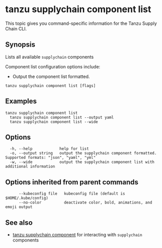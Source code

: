 # tanzu supplychain component list

This topic gives you command-specific information for the Tanzu Supply Chain CLI.

## Synopsis

Lists all available `supplychain` components

Component list configuration options include:

- Output the component list formatted.

```console
tanzu supplychain component list [flags]
```

## Examples

```console
tanzu supplychain component list
  tanzu supplychain component list --output yaml
  tanzu supplychain component list --wide
```

## Options

```console
  -h, --help            help for list
  -o, --output string   output the supplychain component formatted. Supported formats: "json", "yaml", "yml"
  -w, --wide            output the supplychain component list with additional information
```

## Options inherited from parent commands

```console
      --kubeconfig file   kubeconfig file (default is $HOME/.kube/config)
      --no-color          deactivate color, bold, animations, and emoji output
```

## See also

- [tanzu supplychain component](tanzu_supplychain_component.hbs.md) for interacting with
  `supplychain` components